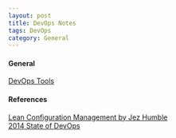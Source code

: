 ```yaml
---
layout: post
title: DevOps Notes
tags: DevOps
category: General
---
```


#### General ####

[DevOps Tools](http://www.devopsbookmarks.com/)  

#### References #### 

[Lean Configuration Management by Jez Humble](http://www.slideshare.net/jezhumble/lean-configuration-management)  
[2014 State of DevOps](https://puppetlabs.com/sites/default/files/2014-state-of-devops-report.pdf)
